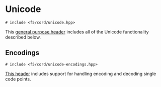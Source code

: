 # Unicode

    # include <f5/cord/unicode.hpp>

This [general purpose header](unicode.hpp) includes all of the Unicode functionality described below.


## Encodings

    # include <f5/cord/unicode-encodings.hpp>

[This header](unicode-encodings.hpp) includes support for handling encoding and decoding single code points.
